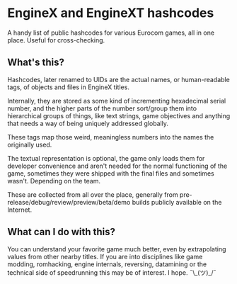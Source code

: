 # EngineX and EngineXT hashcodes
A handy list of public hashcodes for various Eurocom games, all in one place. Useful for cross-checking.

## What's this?
Hashcodes, later renamed to UIDs are the actual names, or human-readable tags, of objects and files in EngineX titles.

Internally, they are stored as some kind of incrementing hexadecimal serial number, and the higher parts of the number sort/group them into hierarchical groups of things, like text strings, game objectives and anything that needs a way of being uniquely addressed globally.

These tags map those weird, meaningless numbers into the names the originally used.

The textual representation is optional, the game only loads them for developer convenience and aren't needed for the normal functioning of the game, sometimes they were shipped with the final files and sometimes wasn't. Depending on the team.

These are collected from all over the place, generally from pre-release/debug/review/preview/beta/demo builds publicly available on the Internet.

## What can I do with this?

You can understand your favorite game much better, even by extrapolating values from other nearby titles. If you are into disciplines like game modding, romhacking, engine internals, reversing, datamining or the technical side of speedrunning this may be of interest. I hope. ¯\\\_(ツ)_/¯
